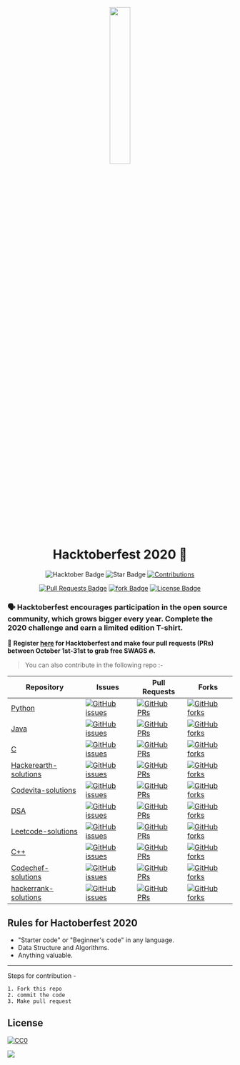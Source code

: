 <p align="center">
    <a href="https://hacktoberfest.digitalocean.com/">
        <img src="Assets/hacktober-logo.svg" width="30%">
    </a>
</p>

<h1 align="center"> Hacktoberfest 2020 🎉</h1>

<div align="center">
  
 <img src="https://img.shields.io/badge/hacktoberfest-2020-blueviolet" alt="Hacktober Badge"/>
 <img src="https://img.shields.io/static/v1?label=%F0%9F%8C%9F&message=If%20Useful&style=style=flat&color=BC4E99" alt="Star Badge"/>
 <a href="https://github.com/harshitbansal373" ><img src="https://img.shields.io/badge/Contributions-welcome-violet.svg?style=flat&logo=git" alt="Contributions" /></a>


 <a href="https://github.com/harshitbansal373/Hactoberfest2020/pulls"><img src="https://img.shields.io/github/issues-pr/harshitbansal373/Hactoberfest2020" alt="Pull Requests    Badge"/></a>
 <a href="https://github.com/harshitbansal373/Hactoberfest2020/network"><img src="https://img.shields.io/github/forks/harshitbansal373/Hactoberfest2020" alt="fork Badge"/></a>
 <a href="https://github.com/harshitbansal373/Hactoberfest2020/blob/master/LICENSE"><img src="https://img.shields.io/github/license/harshitbansal373/Hactoberfest2020?color=2b9348" alt="License Badge"/></a>

</div>


### 🗣 Hacktoberfest encourages participation in the open source community, which grows bigger every year. Complete the 2020 challenge and earn a limited edition T-shirt.

📢 **Register [here](https://hacktoberfest.digitalocean.com) for Hacktoberfest and make four pull requests (PRs) between October 1st-31st to grab free SWAGS 🔥.**

> You can also contribute in the following repo :-

| Repository  | Issues  | Pull Requests  | Forks |
|---|---|---|---|
| [Python](https://github.com/harshitbansal373/python/) | [![GitHub issues](https://img.shields.io/github/issues/harshitbansal373/python?color=pink&logo=github)](https://github.com/harshitbansal373/python/issues)  | [![GitHub PRs](https://img.shields.io/github/issues-pr/harshitbansal373/python?style=social&logo=github)](https://github.com/harshitbansal373/python/pulls)  | [![GitHub forks](https://img.shields.io/github/forks/harshitbansal373/python?logo=git)](https://github.com/harshitbansal373/python/network) |
| [Java](https://github.com/harshitbansal373/Java/) | [![GitHub issues](https://img.shields.io/github/issues/harshitbansal373/Java?color=pink&logo=github)](https://github.com/harshitbansal373/Java/issues)  | [![GitHub PRs](https://img.shields.io/github/issues-pr/harshitbansal373/Java?style=social&logo=github)](https://github.com/harshitbansal373/Java/pulls)  | [![GitHub forks](https://img.shields.io/github/forks/harshitbansal373/Java?logo=git)](https://github.com/harshitbansal373/Java/network) |
| [C](https://github.com/harshitbansal373/C/) | [![GitHub issues](https://img.shields.io/github/issues/harshitbansal373/C?color=pink&logo=github)](https://github.com/harshitbansal373/C/issues)  | [![GitHub PRs](https://img.shields.io/github/issues-pr/harshitbansal373/C?style=social&logo=github)](https://github.com/harshitbansal373/C/pulls)  | [![GitHub forks](https://img.shields.io/github/forks/harshitbansal373/C?logo=git)](https://github.com/harshitbansal373/C/network) |
| [Hackerearth-solutions](https://github.com/harshitbansal373/hackerearth-solutions)  | [![GitHub issues](https://img.shields.io/github/issues/harshitbansal373/hackerearth-solutions?color=pink&logo=github)](https://github.com/harshitbansal373/hackerearth-solutions/issues) | [![GitHub PRs](https://img.shields.io/github/issues-pr/harshitbansal373/hackerearth-solutions?style=social&logo=github)](https://github.com/harshitbansal373/hackerearth-solutions/pulls)  | [![GitHub forks](https://img.shields.io/github/forks/harshitbansal373/hackerearth-solutions?logo=git)](https://github.com/harshitbansal373/hackerearth-solutions/network) |
| [Codevita-solutions](https://github.com/harshitbansal373/codevita-solutions/) | [![GitHub issues](https://img.shields.io/github/issues/harshitbansal373/codevita-solutions?color=pink&logo=github)](https://github.com/harshitbansal373/codevita-solutions/issues)  | [![GitHub PRs](https://img.shields.io/github/issues-pr/harshitbansal373/codevita-solutions?style=social&logo=github)](https://github.com/harshitbansal373/codevita-solutions/pulls)  | [![GitHub forks](https://img.shields.io/github/forks/harshitbansal373/codevita-solutions?logo=git)](https://github.com/harshitbansal373/codevita-solutions/network) |
| [DSA](https://github.com/harshitbansal373/Data-structures-and-algorithm) | [![GitHub issues](https://img.shields.io/github/issues/harshitbansal373/Data-structures-and-algorithm?color=pink&logo=github)](https://github.com/harshitbansal373/Data-structures-and-algorithm/issues)  | [![GitHub PRs](https://img.shields.io/github/issues-pr/harshitbansal373/Data-structures-and-algorithm?style=social&logo=github)](https://github.com/harshitbansal373/Data-structures-and-algorithm/pulls)  | [![GitHub forks](https://img.shields.io/github/forks/harshitbansal373/Data-structures-and-algorithm?logo=git)](https://github.com/harshitbansal373/Data-structures-and-algorithm/network) |
| [Leetcode-solutions](https://github.com/harshitbansal373/leetcode-solutions) | [![GitHub issues](https://img.shields.io/github/issues/harshitbansal373/leetcode-solutions?color=pink&logo=github)](https://github.com/harshitbansal373/leetcode-solutions/issues)  | [![GitHub PRs](https://img.shields.io/github/issues-pr/harshitbansal373/leetcode-solutions?style=social&logo=github)](https://github.com/harshitbansal373/leetcode-solutions/pulls)  | [![GitHub forks](https://img.shields.io/github/forks/harshitbansal373/leetcode-solutions?style=flat-square&logo=git)](https://github.com/harshitbansal373/leetcode-solutions/network) |
| [C++](https://github.com/harshitbansal373/c-plus-plus/) | [![GitHub issues](https://img.shields.io/github/issues/harshitbansal373/c-plus-plus?color=pink&logo=github)](https://github.com/harshitbansal373/c-plus-plus/issues)  | [![GitHub PRs](https://img.shields.io/github/issues-pr/harshitbansal373/c-plus-plus?style=social&logo=github)](https://github.com/harshitbansal373/c-plus-plus/pulls) | [![GitHub forks](https://img.shields.io/github/forks/harshitbansal373/c-plus-plus?style=flat-square&logo=git)](https://github.com/harshitbansal373/c-plus-plus/network) |
| [Codechef-solutions](https://github.com/harshitbansal373/codechef-solutions/) | [![GitHub issues](https://img.shields.io/github/issues/harshitbansal373/codechef-solutions?color=pink&logo=github)](https://github.com/harshitbansal373/codechef-solutions/issues)  | [![GitHub PRs](https://img.shields.io/github/issues-pr/harshitbansal373/codechef-solutions?style=social&logo=github)](https://github.com/harshitbansal373/codechef-solutions/pulls)  | [![GitHub forks](https://img.shields.io/github/forks/harshitbansal373/codechef-solutions?logo=git)](https://github.com/harshitbansal373/codechef-solutions/network) |
| [hackerrank-solutions](https://github.com/harshitbansal373/hackerrank-solutions/) | [![GitHub issues](https://img.shields.io/github/issues/harshitbansal373/hackerrank-solutions?color=pink&logo=github)](https://github.com/harshitbansal373/hackerrank-solutions/issues)  | [![GitHub PRs](https://img.shields.io/github/issues-pr/harshitbansal373/hackerrank-solutions?style=social&logo=github)](https://github.com/harshitbansal373/hackerrank-solutions/pulls)  | [![GitHub forks](https://img.shields.io/github/forks/harshitbansal373/hackerrank-solutions?logo=git)](https://github.com/harshitbansal373/hackerrank-solutions/network) |


## Rules for Hactoberfest 2020

-   "Starter code" or "Beginner's code" in any language.
-   Data Structure and Algorithms.
-   Anything valuable.

***
Steps for contribution -

    1. Fork this repo
    2. commit the code
    3. Make pull request


## License 

[![CC0](https://licensebuttons.net/p/zero/1.0/88x31.png)](https://creativecommons.org/publicdomain/zero/1.0/)

<img src="Assets/SponsorsDarkBoxed.svg" align="center" />
